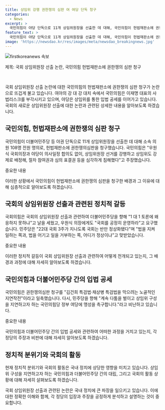 ```yaml
---
title: 상임위 강행 권한쟁의 심판 여 여당 단독 청구
categories:
  - News
excerpt: >
  국민의힘이 야당 단독으로 11개 상임위원장을 선출한 데 대해, 국민의힘이 헌법재판소에 권한쟁의 심판을 청구했습니다. 국민의힘은 상임위 선거에서의 절차 침해를 주장하며 민주당에 대한 비판을 쏟아냈고, 민주당은 권한쟁의심판을 지연작전이라고 비판했습니다. 이에 연일 이재명 대표의 사법리스크를 부각시키는 가운데, 야당은 상임위 활동으로 공세를 이어가는 분위기였습니다. 함께하여 공영방송 지배구조 개선과 다양한 법안을 통과시켰으며, 국회의 정체 상황이 계속되고 있습니다.
feature_text: >
  국민의힘이 야당 단독으로 11개 상임위원장을 선출한 데 대해, 국민의힘이 헌법재판소에 권한쟁의 심판을 청구했습니다. 국민의힘은 상임위 선거에서의 절차 침해를 주장하며 민주당에 대한 비판을 쏟아냈고, 민주당은 권한쟁의심판을 지연작전이라고 비판했습니다. 이에 연일 이재명 대표의 사법리스크를 부각시키는 가운데, 야당은 상임위 활동으로 공세를 이어가는 분위기였습니다. 함께하여 공영방송 지배구조 개선과 다양한 법안을 통과시켰으며, 국회의 정체 상황이 계속되고 있습니다.
image: 'https://newsdao.kr/res/images/meta/newsdao_breakingnews.jpg'
---
```


<p><img src="https://newsdao.kr/res/images/meta/newsdao_breakingnews.jpg" alt="firstkoreanews 속보" /></p>

<p>제목: 국회 상임위원장 선출 논란, 국민의힘 헌법재판소에 권한쟁의 심판 청구</p>

<p data-ke-size="size16">&nbsp;</p>

<p>국회 상임위원장 선출 논란에 대한 국민의힘의 헌법재판소에 권한쟁의 심판 청구가 논란으로 뜨겁게 불고 있습니다. 여야의 강 대 강 대치 속에서 국민의힘은 이재명 대표의 사법리스크를 부각시키고 있으며, 야당은 상임위를 통한 입법 공세를 이어가고 있습니다. 국회의 새로운 상임위원장 선출에 대한 논란과 관련된 상세한 내용을 알아보도록 하겠습니다.</p>

<h2 data-ke-size="size26">국민의힘, 헌법재판소에 권한쟁의 심판 청구</h2>

<p>국민의힘이 더불어민주당 등 야권 단독으로 11개 상임위원장을 선출한 데 대해 소속 의원 108명 전원 명의로, 헌법재판소에 권한쟁의심판을 청구했습니다. 국민의힘은 "우원식 국회의장과 야당이 의사일정 합의도 없이, 상임위원장 선거를 강행하고 상임위도 강제로 배정해, 절차 참여권과 심의 표결권 등을 심각하게 침해했다"고 주장했습니다.</p>

<p>중요한 내용</p>

<p>이러한 상황에서 국민의힘이 헌법재판소에 권한쟁의 심판을 청구한 배경과 그 이유에 대해 심층적으로 알아보도록 하겠습니다.</p>

<h2 data-ke-size="size26">국회의 상임위원장 선출과 관련된 정치적 갈등</h2>

<p>국회의힘은 국회의 상임위원장 선출과 관련하여 더불어민주당을 향해 "1 대 1 토론에 왜 응하지 못하냐"고 날을 세웠고, 우원식 의장에게도 "국회를 공정히 운영하라"고 요구했습니다. 민주당은 "22대 국회 3주가 지나도록 국회는 반만 정상화됐다"며 "법을 지켜 일하는 쪽과, 법을 어기고 일을 거부하는 쪽, 어디가 정상이냐"고 맞받았습니다.</p>

<p>중요한 내용</p>

<p>이러한 정치적 갈등이 국회 상임위원장 선출과 관련하여 어떻게 전개되고 있는지, 그 배경과 과정에 대해 자세히 알아보도록 하겠습니다.</p>

<h2 data-ke-size="size26">국민의힘과 더불어민주당 간의 입법 공세</h2>

<p>국민의힘은 권한쟁의심판 청구를 "김건희 특검법·채상병 특검법을 막으려는 노골적인 지연작전"이라고 일축했습니다. 다시, 민주당을 향해 "계속 다툼을 벌이고 상임위 구성을 지연하고자 하는 국민의힘당 정부 여당에 맹성을 촉구합니다."라고 비난하고 있습니다.</p>

<p>중요한 내용</p>

<p>국민의힘과 더불어민주당 간의 입법 공세와 관련하여 어떠한 과정을 거치고 있는지, 각 정당의 주장과 비판에 대해 자세히 알아보도록 하겠습니다.</p>

<h2 data-ke-size="size26">정치적 분위기와 국회의 활동</h2>

<p>현재 정치적 분위기와 국회의 활동은 국내 정치에 상당한 영향을 미치고 있습니다. 상임위 구성을 지연하고자 하는 국민의힘과 더불어민주당 간의 대립, 그리고 국회의 활동 상황에 대해 자세히 살펴보도록 하겠습니다.</p>

<p>국회 상임위원장 선출과 관련된 논란은 국내 정치에 큰 파장을 일으키고 있습니다. 이에 대한 정확한 이해와 함께, 각 정당의 입장과 주장을 공정하게 분석하고 설명하는 것이 중요합니다.</p>

